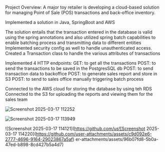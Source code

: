
Project Overview:
A major toy retailer is developing a cloud-based solution for managing Point of Sale (POS) transactions and back-office inventory.

Implemented a solution in Java, SpringBoot and AWS

The solution entails that the transaction entered in the database is valid using the spring annotations
and also utilized spring batch capabilities to enable batching process and transmitting data to different entities
Implemented security config as well to handle unauthenticated access.
Created a Transaction class to handle the various attributes of transactions

Implemented 4 HTTP endpoints:
    GET: to get all the transactions
    POST: to send the transactions to be saved in the PostgresSQL db
    POST: to send transaction data to backoffice
    POST: to generate sales report and store in S3
    POST: to send to sales office manually triggering batch process

Connected to the AWS cloud for storing the database by using teh RDS
Connected to the S3 for uploading the reports and viewing them for the sales team


![Screenshot 2025-03-17 112252](https://github.com/user-attachments/assets/8aabdb48-ad17-4cb5-a23a-c80206fd04cb)

![Screenshot 2025-03-17 113949](https://github.com/user-attachments/assets/ebe26e30-4c8b-40a9-b195-21be9eb838ae)


![Screenshot 2025-03-17 114121](https://github.com/us![Screenshot 2025-03-17 114220](https://github.com/user-attachments/assets/c9d092e6-2777-4696-9164-29023867a5af)
er-attachments/assets/96b07fd8-5b0a-47ed-b898-8cd427b5a4d7)


